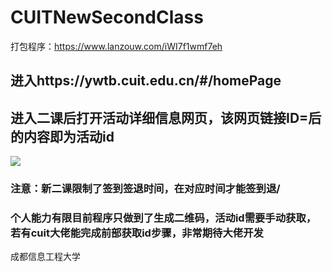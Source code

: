 # CUITNewSecondClass
打包程序：https://www.lanzouw.com/iWI7f1wmf7eh
## 进入https://ywtb.cuit.edu.cn/#/homePage
## 进入二课后打开活动详细信息网页，该网页链接ID=后的内容即为活动id
![]([https://github.com/Temorning/CUITNewSecondClass/blob/main/image/%E5%B1%8F%E5%B9%95%E6%88%AA%E5%9B%BE%202024-05-17%20232422.png])
### 注意：新二课限制了签到签退时间，在对应时间才能签到退/
### 个人能力有限目前程序只做到了生成二维码，活动id需要手动获取，若有cuit大佬能完成前部获取id步骤，非常期待大佬开发
成都信息工程大学

